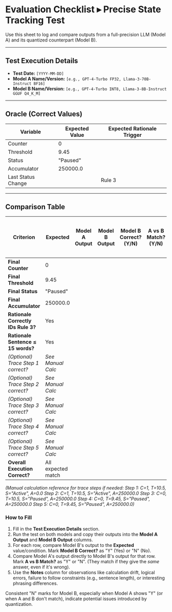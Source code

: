 # Evaluation Checklist ▸ Precise State Tracking Test

Use this sheet to log and compare outputs from a full-precision LLM (Model A) and its quantized counterpart (Model B).

---

## Test Execution Details

*   **Test Date:** `[YYYY-MM-DD]`
*   **Model A Name/Version:** `[e.g., GPT-4-Turbo FP32, Llama-3-70B-Instruct BF16]`
*   **Model B Name/Version:** `[e.g., GPT-4-Turbo INT8, Llama-3-8B-Instruct GGUF Q4_K_M]`

---

## Oracle (Correct Values)

| Variable           | Expected Value | Expected Rationale Trigger |
|--------------------|----------------|----------------------------|
| Counter            | 0              |                            |
| Threshold          | 9.45           |                            |
| Status             | "Paused"       |                            |
| Accumulator        | 250000.0       |                            |
| Last Status Change |                | Rule 3                     |

---

## Comparison Table

| Criterion                               | Expected            | Model A Output | Model B Output | Model B Correct? (Y/N) | A vs B Match? (Y/N) | Notes (e.g., specific errors, phrasing issues) |
|-----------------------------------------|---------------------|----------------|----------------|------------------------|---------------------|------------------------------------------------|
| **Final Counter**                       | 0                   |                |                |                        |                     |                                                |
| **Final Threshold**                     | 9.45                |                |                |                        |                     |                                                |
| **Final Status**                        | "Paused"            |                |                |                        |                     |                                                |
| **Final Accumulator**                   | 250000.0            |                |                |                        |                     |                                                |
| **Rationale Correctly IDs Rule 3?**     | Yes                 |                |                |                        |                     |                                                |
| **Rationale Sentence ≤ 15 words?**      | Yes                 |                |                |                        |                     |                                                |
| *(Optional) Trace Step 1 correct?*      | *See Manual Calc*   |                |                |                        |                     |                                                |
| *(Optional) Trace Step 2 correct?*      | *See Manual Calc*   |                |                |                        |                     |                                                |
| *(Optional) Trace Step 3 correct?*      | *See Manual Calc*   |                |                |                        |                     |                                                |
| *(Optional) Trace Step 4 correct?*      | *See Manual Calc*   |                |                |                        |                     |                                                |
| *(Optional) Trace Step 5 correct?*      | *See Manual Calc*   |                |                |                        |                     |                                                |
| **Overall Execution Correct?**          | All expected match  |                |                |                        |                     |                                                |

*(Manual calculation reference for trace steps if needed:
Step 1: C=1, T=10.5, S="Active", A=0.0
Step 2: C=1, T=10.5, S="Active", A=250000.0
Step 3: C=0, T=10.5, S="Paused", A=250000.0
Step 4: C=0, T=9.45, S="Paused", A=250000.0
Step 5: C=0, T=9.45, S="Paused", A=250000.0)*

### How to Fill

1.  Fill in the **Test Execution Details** section.
2.  Run the test on both models and copy their outputs into the **Model A Output** and **Model B Output** columns.
3.  For each row, compare Model B's output to the **Expected** value/condition. Mark **Model B Correct?** as "Y" (Yes) or "N" (No).
4.  Compare Model A's output directly to Model B's output for that row. Mark **A vs B Match?** as "Y" or "N". (They match if they give the *same* answer, even if it's wrong).
5.  Use the **Notes** column for observations like calculation drift, logical errors, failure to follow constraints (e.g., sentence length), or interesting phrasing differences.

Consistent "N" marks for Model B, especially when Model A shows "Y" (or when A and B don't match), indicate potential issues introduced by quantization.
